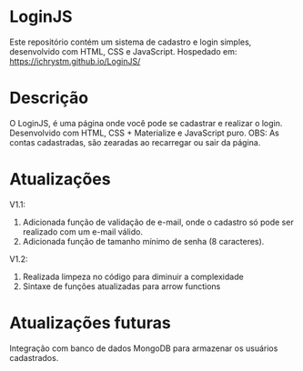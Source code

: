# LoginJS
Este repositório contém um sistema de cadastro e login simples, desenvolvido com HTML, CSS e JavaScript.
Hospedado em: https://ichrystm.github.io/LoginJS/

# Descrição
O LoginJS, é uma página onde você pode se cadastrar e realizar o login.
Desenvolvido com HTML, CSS + Materialize e JavaScript puro.
OBS: As contas cadastradas, são zearadas ao recarregar ou sair da página.

# Atualizações

V1.1:

1. Adicionada função de validação de e-mail, onde o cadastro só pode ser realizado com um e-mail válido.
2. Adicionada função de tamanho mínimo de senha (8 caracteres).

V1.2:

1. Realizada limpeza no código para diminuir a complexidade
2. Sintaxe de funções atualizadas para arrow functions

# Atualizações futuras

Integração com banco de dados MongoDB para armazenar os usuários cadastrados.

